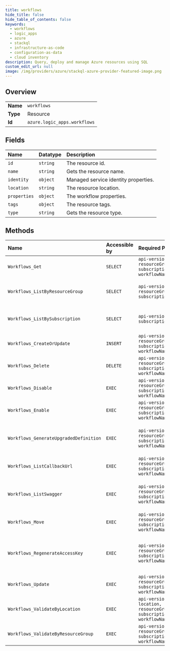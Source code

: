 ```yaml
---
title: workflows
hide_title: false
hide_table_of_contents: false
keywords:
  - workflows
  - logic_apps
  - azure    
  - stackql
  - infrastructure-as-code
  - configuration-as-data
  - cloud inventory
description: Query, deploy and manage Azure resources using SQL
custom_edit_url: null
image: /img/providers/azure/stackql-azure-provider-featured-image.png
---
```

  
    

## Overview
<table><tbody>
<tr><td><b>Name</b></td><td><code>workflows</code></td></tr>
<tr><td><b>Type</b></td><td>Resource</td></tr>
<tr><td><b>Id</b></td><td><code>azure.logic_apps.workflows</code></td></tr>
</tbody></table>

## Fields
| Name | Datatype | Description |
|:-----|:---------|:------------|
| `id` | `string` | The resource id. |
| `name` | `string` | Gets the resource name. |
| `identity` | `object` | Managed service identity properties. |
| `location` | `string` | The resource location. |
| `properties` | `object` | The workflow properties. |
| `tags` | `object` | The resource tags. |
| `type` | `string` | Gets the resource type. |
## Methods
| Name | Accessible by | Required Params | Description |
|:-----|:--------------|:----------------|:------------|
| `Workflows_Get` | `SELECT` | `api-version, resourceGroupName, subscriptionId, workflowName` | Gets a workflow. |
| `Workflows_ListByResourceGroup` | `SELECT` | `api-version, resourceGroupName, subscriptionId` | Gets a list of workflows by resource group. |
| `Workflows_ListBySubscription` | `SELECT` | `api-version, subscriptionId` | Gets a list of workflows by subscription. |
| `Workflows_CreateOrUpdate` | `INSERT` | `api-version, resourceGroupName, subscriptionId, workflowName` | Creates or updates a workflow. |
| `Workflows_Delete` | `DELETE` | `api-version, resourceGroupName, subscriptionId, workflowName` | Deletes a workflow. |
| `Workflows_Disable` | `EXEC` | `api-version, resourceGroupName, subscriptionId, workflowName` | Disables a workflow. |
| `Workflows_Enable` | `EXEC` | `api-version, resourceGroupName, subscriptionId, workflowName` | Enables a workflow. |
| `Workflows_GenerateUpgradedDefinition` | `EXEC` | `api-version, resourceGroupName, subscriptionId, workflowName` | Generates the upgraded definition for a workflow. |
| `Workflows_ListCallbackUrl` | `EXEC` | `api-version, resourceGroupName, subscriptionId, workflowName` | Get the workflow callback Url. |
| `Workflows_ListSwagger` | `EXEC` | `api-version, resourceGroupName, subscriptionId, workflowName` | Gets an OpenAPI definition for the workflow. |
| `Workflows_Move` | `EXEC` | `api-version, resourceGroupName, subscriptionId, workflowName` | Moves an existing workflow. |
| `Workflows_RegenerateAccessKey` | `EXEC` | `api-version, resourceGroupName, subscriptionId, workflowName` | Regenerates the callback URL access key for request triggers. |
| `Workflows_Update` | `EXEC` | `api-version, resourceGroupName, subscriptionId, workflowName` | Updates a workflow. |
| `Workflows_ValidateByLocation` | `EXEC` | `api-version, location, resourceGroupName, subscriptionId, workflowName` | Validates the workflow definition. |
| `Workflows_ValidateByResourceGroup` | `EXEC` | `api-version, resourceGroupName, subscriptionId, workflowName` | Validates the workflow. |
